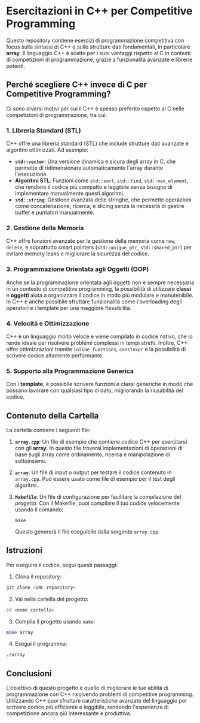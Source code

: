 # Esercitazioni in C++ per Competitive Programming

Questo repository contiene esercizi di programmazione competitiva con focus sulla sintassi di C++ e sulle strutture dati fondamentali, in particolare **array**. Il linguaggio C++ è scelto per i suoi vantaggi rispetto al C in contesti di competizioni di programmazione, grazie a funzionalità avanzate e librerie potenti.

## Perché scegliere C++ invece di C per Competitive Programming?

Ci sono diversi motivi per cui il C++ è spesso preferito rispetto al C nelle competizioni di programmazione, tra cui:

### 1. **Libreria Standard (STL)**

C++ offre una libreria standard (STL) che include strutture dati avanzate e algoritmi ottimizzati. Ad esempio:

- **`std::vector`**: Una versione dinamica e sicura degli array in C, che permette di ridimensionare automaticamente l'array durante l'esecuzione.
- **Algoritmi STL**: Funzioni come `std::sort`, `std::find`, `std::max_element`, che rendono il codice più compatto e leggibile senza bisogno di implementare manualmente questi algoritmi.
- **`std::string`**: Gestione avanzata delle stringhe, che permette operazioni come concatenazione, ricerca, e slicing senza la necessità di gestire buffer e puntatori manualmente.

### 2. **Gestione della Memoria**

C++ offre funzioni avanzate per la gestione della memoria come `new`, `delete`, e soprattutto smart pointers (`std::unique_ptr`, `std::shared_ptr`) per evitare memory leaks e migliorare la sicurezza del codice.

### 3. **Programmazione Orientata agli Oggetti (OOP)**

Anche se la programmazione orientata agli oggetti non è sempre necessaria in un contesto di competitive programming, la possibilità di utilizzare **classi** e **oggetti** aiuta a organizzare il codice in modo più modulare e manutenibile. In C++ è anche possibile sfruttare funzionalità come l'overloading degli operatori e i template per una maggiore flessibilità.

### 4. **Velocità e Ottimizzazione**

C++ è un linguaggio molto veloce e viene compilato in codice nativo, che lo rende ideale per risolvere problemi complessi in tempi stretti. Inoltre, C++ offre ottimizzazioni tramite `inline functions`, `constexpr` e la possibilità di scrivere codice altamente performante.

### 5. **Supporto alla Programmazione Generica**

Con i **template**, è possibile scrivere funzioni e classi generiche in modo che possano lavorare con qualsiasi tipo di dato, migliorando la riusabilità del codice.

## Contenuto della Cartella

La cartella contiene i seguenti file:

1. **`array.cpp`**: Un file di esempio che contiene codice C++ per esercitarsi con gli **array**. In questo file troverai implementazioni di operazioni di base sugli array come ordinamento, ricerca e manipolazione di sottoinsiemi.
   
2. **`array`**: Un file di input o output per testare il codice contenuto in `array.cpp`. Può essere usato come file di esempio per il test degli algoritmi.

3. **`Makefile`**: Un file di configurazione per facilitare la compilazione del progetto. Con il Makefile, puoi compilare il tuo codice velocemente usando il comando:

   `make`

   Questo genererà il file eseguibile dalla sorgente `array.cpp`.

## Istruzioni

Per eseguire il codice, segui questi passaggi:

1. Clona il repository:
```bash
git clone <URL repository>
```

2. Vai nella cartella del progetto:
```bash
cd <nome cartella>
```

3. Compila il progetto usando `make`:
```bash
make array
```

4. Esegui il programma:
```bash
./array
```

## Conclusioni

L'obiettivo di questo progetto è quello di migliorare le tue abilità di programmazione con C++ risolvendo problemi di competitive programming. Utilizzando C++ puoi sfruttare caratteristiche avanzate del linguaggio per scrivere codice più efficiente e leggibile, rendendo l'esperienza di competizione ancora più interessante e produttiva.
